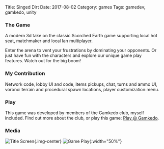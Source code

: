 Title: Singed Dirt
Date: 2017-08-02
Category: games
Tags: gamedev, gamkedo, unity

### The Game

A modern 3d take on the classic Scorched Earth game supporting local hot seat, matchmaker and
local lan multiplayer.

Enter the arena to vent your frustrations by dominating your opponents.  Or just have fun with the characters and explore our unique game play features.  Watch out for the big boom!

### My Contribution

Network code, lobby UI and code, items pickups, chat, turns and ammo UI, voronoi terrain and
procedural spawn locations, player customization menu.

### Play

This game was developed by members of the Gamkedo club, myself included.  Find out more about the
club, or play this game: [Play @ Gamkedo](http://gamkedo.com/club/#games).

### Media

![Title Screen](images/singed-title.png){.img-center}
![Game Play](images/singed-play.gif){:width="50%"}

